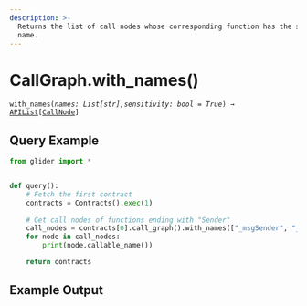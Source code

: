 ```yaml
---
description: >-
  Returns the list of call nodes whose corresponding function has the specified
  name.
---
```


# CallGraph.with\_names()

`with_names(`_`names: List[str],sensitivity: bool = True`_`) →` [`APIList`](../../iterables/apilist.md)`[`[`CallNode`](../callnode/)`]`&#x20;

## Query Example

```python
from glider import *


def query():
    # Fetch the first contract
    contracts = Contracts().exec(1)
  
    # Get call nodes of functions ending with "Sender" 
    call_nodes = contracts[0].call_graph().with_names(["_msgSender", "_msgData"])
    for node in call_nodes:
        print(node.callable_name())

    return contracts
```

## Example Output

<figure><img src="../../../.gitbook/assets/Screenshot 2025-09-10 at 5.51.30 PM.png" alt=""><figcaption></figcaption></figure>

